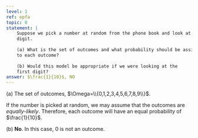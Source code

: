 ```yaml
---
level: 1
ref: epfa
topic: 0
statement: |
    Suppose we pick a number at random from the phone book and look at the last
    digit.
    
    (a) What is the set of outcomes and what probability should be assigned
    to each outcome?
    
    (b) Would this model be appropriate if we were looking at the
    first digit?
answer: $\frac{1}{10}$, NO
---
```

(a) The set of outcomes, $\Omega=\\{0,1,2,3,4,5,6,7,8,9\\}$.

If the number is picked at random, we may assume that the outcomes are
*equally-likely*. Therefore, each outcome will have an equal probability of
$\frac{1}{10}$.

(b) **No**. In this case, $0$ is not an outcome.